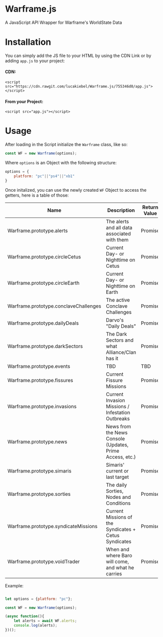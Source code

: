 # Warframe.js
A JavaScript API Wrapper for Warframe's WorldState Data

# Installation

You can simply add the JS file to your HTML by using the CDN Link or by adding `app.js` to your project:

#### CDN:
``<script src="https://cdn.rawgit.com/lucakiebel/Warframe.js/755346d0/app.js"></script>``

#### From your Project:

``<script src="app.js"></script>``


# Usage

After loading in the Script initialize the `Warframe` class, like so:

```javascript
const WF = new Warframe(options);
```

Where `options` is an Object with the following structure:

```javascript
options = {
    platform: "pc"||"ps4"||"xb1"
}
```

Once initalized, you can use the newly created `WF` Object to access the getters, here is a table of those:


| Name                                  | Description                                              | Return Value |
|---------------------------------------|----------------------------------------------------------|--------------|
| Warframe.prototype.alerts             | The alerts and all data associated with them             | Promise      |
| Warframe.prototype.circleCetus        | Current Day- or Nighttime on Cetus                       | Promise      |
| Warframe.prototype.circleEarth        | Current Day- or Nighttime on Earth                       | Promise      |
| Warframe.prototype.conclaveChallenges | The active Conclave Challenges                           | Promise      |
| Warframe.prototype.dailyDeals         | Darvo's "Daily Deals"                                    | Promise      |
| Warframe.prototype.darkSectors        | The Dark Sectors and what Alliance/Clan has it           | Promise      |
| Warframe.prototype.events             | TBD                                                      | TBD          |
| Warframe.prototype.fissures           | Current Fissure Missions                                 | Promise      |
| Warframe.prototype.invasions          | Current Invasion Missions / Infestation Outbreaks        | Promise      |
| Warframe.prototype.news               | News from the News Console (Updates, Prime Access, etc.) | Promise      |
| Warframe.prototype.simaris            | Simaris' current or last target                          | Promise      |
| Warframe.prototype.sorties            | The daily Sorties, Nodes and Conditions                  | Promise      |
| Warframe.prototype.syndicateMissions  | Current Missions of the Syndicates + Cetus Syndicates    | Promise      |
| Warframe.prototype.voidTrader         | When and where Baro will come, and what he carries       | Promise      |


Example:

```javascript

let options = {platform: "pc"};

const WF = new Warframe(options);

(async function(){
    let alerts = await WF.alerts;
    console.log(alerts);
})();

```


